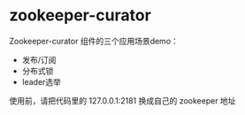 # zookeeper-curator

Zookeeper-curator 组件的三个应用场景demo：
* 发布/订阅
* 分布式锁
* leader选举

使用前，请把代码里的 127.0.0.1:2181 换成自己的 zookeeper 地址

